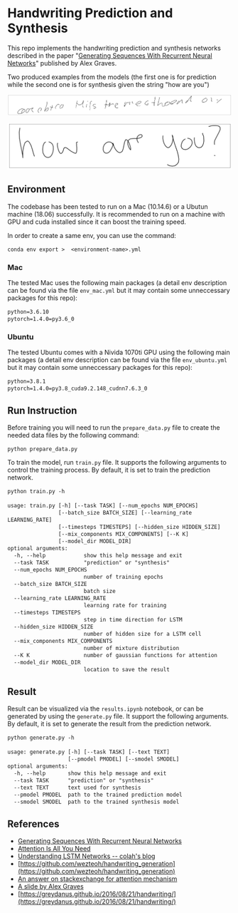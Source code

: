 # Handwriting Prediction and Synthesis

This repo implements the handwriting prediction and synthesis networks
described in the paper
"[Generating Sequences With Recurrent Neural Networks](https://arxiv.org/abs/1308.0850)"
published by Alex Graves.

Two produced examples from the models (the first one is for prediction while
the second one is for synthesis given the string "how are you")

![example from prediction model](./examples/p_example.png)

![example from synthesis model](./examples/s_example.png)

## Environment

The codebase has been tested to run on a Mac (10.14.6) or a
Ubutun machine (18.06) successfully. It is recommended to run
on a machine with GPU and cuda installed since it can boost
the training speed.

In order to create a same env, you can use the command:

```
conda env export >  <environment-name>.yml
```

### Mac

The tested Mac uses the following main packages (a detail env
description can be found via the file `env_mac.yml` but it may
contain some unneccessary packages for this repo):

```
python=3.6.10
pytorch=1.4.0=py3.6_0
```

### Ubuntu

The tested Ubuntu comes with a Nivida 1070ti GPU using the following main
packages (a detail env description can be found via the file `env_ubuntu.yml`
but it may contain some unneccessary packages for this repo):

```
python=3.8.1
pytorch=1.4.0=py3.8_cuda9.2.148_cudnn7.6.3_0
```

## Run Instruction

Before training you will need to run the `prepare_data.py` file to create
the needed data files by the following command:

```
python prepare_data.py
```

To train the model, run `train.py` file. It supports the following
arguments to control the training process. By default, it is set to
train the prediction network.

```
python train.py -h

usage: train.py [-h] [--task TASK] [--num_epochs NUM_EPOCHS]
                [--batch_size BATCH_SIZE] [--learning_rate LEARNING_RATE]
                [--timesteps TIMESTEPS] [--hidden_size HIDDEN_SIZE]
                [--mix_components MIX_COMPONENTS] [--K K]
                [--model_dir MODEL_DIR]
optional arguments:
  -h, --help            show this help message and exit
  --task TASK           "prediction" or "synthesis"
  --num_epochs NUM_EPOCHS
                        number of training epochs
  --batch_size BATCH_SIZE
                        batch size
  --learning_rate LEARNING_RATE
                        learning rate for training
  --timesteps TIMESTEPS
                        step in time direction for LSTM
  --hidden_size HIDDEN_SIZE
                        number of hidden size for a LSTM cell
  --mix_components MIX_COMPONENTS
                        number of mixture distribution
  --K K                 number of gaussian functions for attention
  --model_dir MODEL_DIR
                        location to save the result
```

## Result

Result can be visualized via the `results.ipynb` notebook, or can be generated
by using the `generate.py` file. It support the following arguments.
By default, it is set to generate the result from the prediction network.

```
python generate.py -h

usage: generate.py [-h] [--task TASK] [--text TEXT]
                   [--pmodel PMODEL] [--smodel SMODEL]
optional arguments:
  -h, --help       show this help message and exit
  --task TASK      "prediction" or "synthesis"
  --text TEXT      text used for synthesis
  --pmodel PMODEL  path to the trained prediction model
  --smodel SMODEL  path to the trained synthesis model
```

## References

- [Generating Sequences With Recurrent Neural Networks](https://arxiv.org/abs/1308.0850)
- [Attention Is All You Need](https://arxiv.org/abs/1706.03762)
- [Understanding LSTM Networks -- colah's blog](https://colah.github.io/posts/2015-08-Understanding-LSTMs/)
- [https://github.com/wezteoh/handwriting_generation](https://github.com/wezteoh/handwriting_generation)
- [An answer on stackexchange for attention mechanism](https://stats.stackexchange.com/a/252478)
- [A slide by Alex Graves](https://www.cs.toronto.edu/~graves/gen_seq_rnn.pdf)
- [https://greydanus.github.io/2016/08/21/handwriting/](https://greydanus.github.io/2016/08/21/handwriting/)